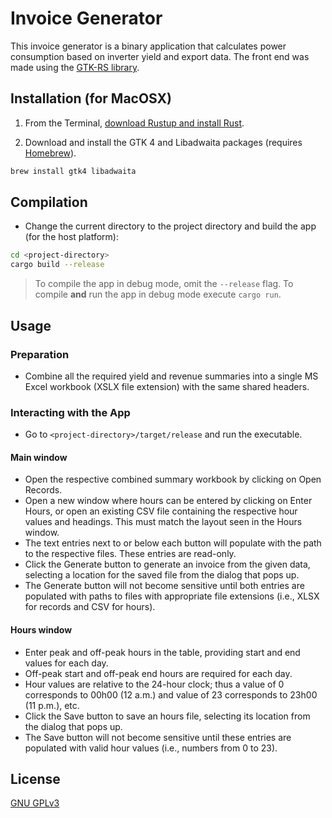 # Invoice Generator

This invoice generator is a binary application that calculates power consumption based on inverter yield and export data. The front end was made using the [GTK-RS library](https://gtk-rs.org/).

## Installation (for MacOSX)

1. From the Terminal, [download Rustup and install Rust](https://www.rust-lang.org/tools/install).

2. Download and install the GTK 4 and Libadwaita packages (requires [Homebrew](https://brew.sh/)).

```bash
brew install gtk4 libadwaita
```

## Compilation

- Change the current directory to the project directory and build the app (for the host platform):

```bash
cd <project-directory>
cargo build --release
```

> To compile the app in debug mode, omit the `--release` flag. To compile **and** run the app in debug mode execute `cargo run`.

## Usage

### Preparation

- Combine all the required yield and revenue summaries into a single MS Excel workbook (XSLX file extension) with the same shared headers.

### Interacting with the App

- Go to `<project-directory>/target/release` and run the executable.

#### Main window

- Open the respective combined summary workbook by clicking on Open Records.
- Open a new window where hours can be entered by clicking on Enter Hours, or open an existing CSV file containing the respective hour values and headings. This must match the layout seen in the Hours window.
- The text entries next to or below each button will populate with the path to the respective files. These entries are read-only.
- Click the Generate button to generate an invoice from the given data, selecting a location for the saved file from the dialog that pops up.
- The Generate button will not become sensitive until both entries are populated with paths to files with appropriate file extensions (i.e., XLSX for records and CSV for hours).

#### Hours window

- Enter peak and off-peak hours in the table, providing start and end values for each day.
- Off-peak start and off-peak end hours are required for each day.
- Hour values are relative to the 24-hour clock; thus a value of 0 corresponds to 00h00 (12 a.m.) and value of 23 corresponds to 23h00 (11 p.m.), etc.
- Click the Save button to save an hours file, selecting its location from the dialog that pops up.
- The Save button will not become sensitive until these entries are populated with valid hour values (i.e., numbers from 0 to 23).

## License

[GNU GPLv3](https://choosealicense.com/licenses/gpl-3.0/)
